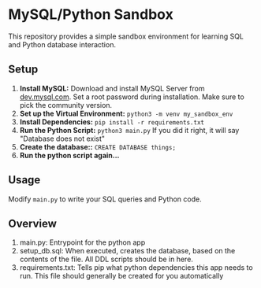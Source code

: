 # MySQL/Python Sandbox

This repository provides a simple sandbox environment for learning SQL and Python database interaction.

## Setup

1. **Install MySQL:** Download and install MySQL Server from [dev.mysql.com](https://dev.mysql.com). Set a root password during installation. Make sure to pick the community version.
2.  **Set up the Virtual Environment:** `python3 -m venv my_sandbox_env`
3.  **Install Dependencies:** `pip install -r requirements.txt`
4.  **Run the Python Script:** `python3 main.py` If you did it right, it will say "Database does not exist"
5.  **Create the database::** `CREATE DATABASE things;`
6.  **Run the python script again...**

## Usage

Modify `main.py` to write your SQL queries and Python code.

## Overview
1. main.py: Entrypoint for the python app
2. setup_db.sql: When executed, creates the database, based on the contents of the file. All DDL scripts should be in here.
3. requirements.txt: Tells pip what python dependencies this app needs to run. This file should generally be created for you automatically
